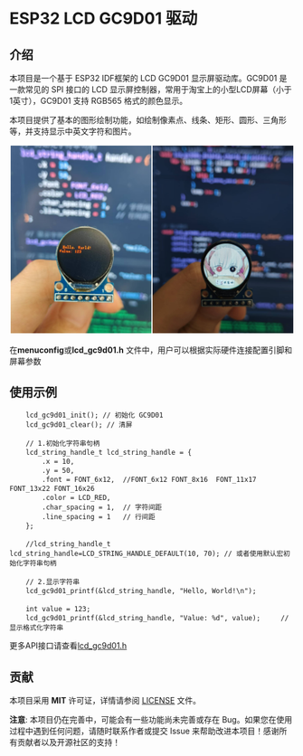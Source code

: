# ESP32 LCD GC9D01 驱动

## 介绍
本项目是一个基于 ESP32 IDF框架的 LCD GC9D01 显示屏驱动库。GC9D01 是一款常见的 SPI 接口的 LCD 显示屏控制器，常用于淘宝上的小型LCD屏幕（小于1英寸），GC9D01 支持 RGB565 格式的颜色显示。

本项目提供了基本的图形绘制功能，如绘制像素点、线条、矩形、圆形、三角形等，并支持显示中英文字符和图片。

![picture](picture/picture.jpg)


在**menuconfig**或**lcd_gc9d01.h** 文件中，用户可以根据实际硬件连接配置引脚和屏幕参数

## 使用示例
```
    lcd_gc9d01_init(); // 初始化 GC9D01
    lcd_gc9d01_clear(); // 清屏
    
    // 1.初始化字符串句柄
    lcd_string_handle_t lcd_string_handle = {
        .x = 10,
        .y = 50,
        .font = FONT_6x12,  //FONT_6x12 FONT_8x16  FONT_11x17 FONT_13x22 FONT_16x26
        .color = LCD_RED,
        .char_spacing = 1,  // 字符间距
        .line_spacing = 1   // 行间距
    };
    
    //lcd_string_handle_t lcd_string_handle=LCD_STRING_HANDLE_DEFAULT(10, 70); // 或者使用默认宏初始化字符串句柄

    // 2.显示字符串
    lcd_gc9d01_printf(&lcd_string_handle, "Hello, World!\n");

    int value = 123;
    lcd_gc9d01_printf(&lcd_string_handle, "Value: %d", value);     // 显示格式化字符串

```
更多API接口请查看[lcd_gc9d01.h](include/lcd_gc9d01.h)

## 贡献
本项目采用 **MIT** 许可证，详情请参阅 [LICENSE](LICENSE) 文件。

**注意**: 本项目仍在完善中，可能会有一些功能尚未完善或存在 Bug。如果您在使用过程中遇到任何问题，请随时联系作者或提交 Issue 来帮助改进本项目！感谢所有贡献者以及开源社区的支持！

